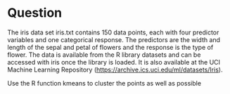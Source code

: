 # Question
The iris data set iris.txt contains 150 data points, each with four predictor variables and one categorical response. The predictors are the width and length of the sepal and petal of flowers and the response is the type of flower. The data is available from the R library datasets and can be accessed with iris once the library is loaded. It is also available at the UCI Machine Learning Repository (https://archive.ics.uci.edu/ml/datasets/Iris).

Use the R function kmeans to cluster the points as well as possible



